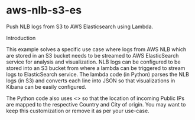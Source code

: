 # aws-nlb-s3-es
Push NLB logs from S3 to AWS Elasticsearch using Lambda.

Introduction

This example solves a specific use case where logs from AWS NLB which are stored in an S3 bucket needs to be streamed to AWS ElasticSearch service for analysis and visualization. NLB logs can be configured to be stored into an S3 bucket from where a lambda can be triggered to stream logs to ElasticSearch service. The lambda code (in Python) parses the NLB logs (in S3) and converts each line into JSON so that visualizations in Kibana can be easily configured. 

The Python code also uses <> so that the location of incoming Public IPs are mapped to the respective Country and City of origin. You may want to keep this customization or remove it as per your use-case.


